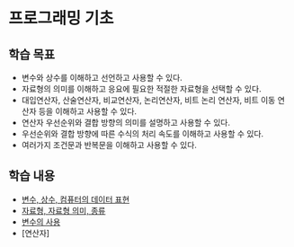 # 프로그래밍 기초

## 학습 목표
- 변수와 상수를 이해하고 선언하고 사용할 수 있다. 
- 자료형의 의미를 이해하고 응요에 필요한 적절한 자료형을 선택할 수 있다. 
- 대입연산자, 산술연산자, 비교연산자, 논리연산자, 비트 논리 연산자, 비트 이동 연산자 등을 이해하고 사용할 수 있다. 
- 연산자 우선순위와 결합 방향의 의미를 설명하고 사용할 수 있다.
- 우선순위와 결합 방향에 따른 수식의 처리 속도를 이해하고 사용할 수 있다. 
- 여러가지 조건문과 반복문을 이해하고 사용할 수 있다. 

## 학습 내용 
- [변수, 상수, 컴퓨터의 데이터 표현](https://github.com/geunkim/CPPLectures/blob/master/BasicProgramming/Data_and_Variables.md)  
- [자료형, 자료형 의미, 종류](https://github.com/geunkim/CPPLectures/blob/master/BasicProgramming/DataType.md)
- [변수의 사용](https://github.com/geunkim/CPPLectures/blob/master/BasicProgramming/VariableUsage.md)
- [연산자]
